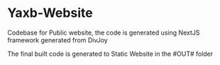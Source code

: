# Yaxb-Website

Codebase for Public website, the code is generated using NextJS framework generated from DivJoy 

The final built code is generated to Static Website in the #OUT# folder
